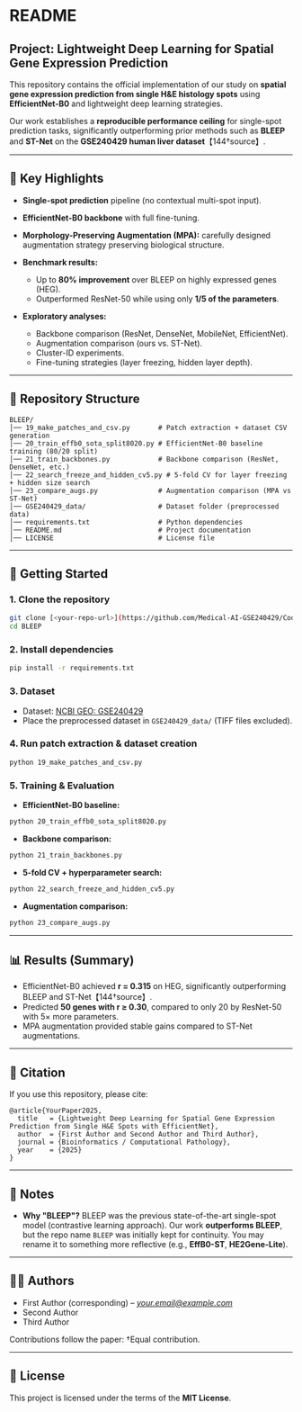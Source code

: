 # README

## Project: Lightweight Deep Learning for Spatial Gene Expression Prediction

This repository contains the official implementation of our study on **spatial gene expression prediction from single H\&E histology spots** using **EfficientNet-B0** and lightweight deep learning strategies.

Our work establishes a **reproducible performance ceiling** for single-spot prediction tasks, significantly outperforming prior methods such as **BLEEP** and **ST-Net** on the **GSE240429 human liver dataset**【144†source】.

---

## 📌 Key Highlights

* **Single-spot prediction** pipeline (no contextual multi-spot input).
* **EfficientNet-B0 backbone** with full fine-tuning.
* **Morphology-Preserving Augmentation (MPA):** carefully designed augmentation strategy preserving biological structure.
* **Benchmark results:**

  * Up to **80% improvement** over BLEEP on highly expressed genes (HEG).
  * Outperformed ResNet-50 while using only **1/5 of the parameters**.
* **Exploratory analyses:**

  * Backbone comparison (ResNet, DenseNet, MobileNet, EfficientNet).
  * Augmentation comparison (ours vs. ST-Net).
  * Cluster-ID experiments.
  * Fine-tuning strategies (layer freezing, hidden layer depth).

---

## 📂 Repository Structure

```
BLEEP/
│── 19_make_patches_and_csv.py       # Patch extraction + dataset CSV generation
│── 20_train_effb0_sota_split8020.py # EfficientNet-B0 baseline training (80/20 split)
│── 21_train_backbones.py            # Backbone comparison (ResNet, DenseNet, etc.)
│── 22_search_freeze_and_hidden_cv5.py # 5-fold CV for layer freezing + hidden size search
│── 23_compare_augs.py               # Augmentation comparison (MPA vs ST-Net)
│── GSE240429_data/                  # Dataset folder (preprocessed data)
│── requirements.txt                 # Python dependencies
│── README.md                        # Project documentation
│── LICENSE                          # License file
```

---

## 🚀 Getting Started

### 1. Clone the repository

```bash
git clone [<your-repo-url>](https://github.com/Medical-AI-GSE240429/Code.git)
cd BLEEP
```

### 2. Install dependencies

```bash
pip install -r requirements.txt
```

### 3. Dataset

* Dataset: [NCBI GEO: GSE240429](https://www.ncbi.nlm.nih.gov/geo/query/acc.cgi?acc=GSE240429)
* Place the preprocessed dataset in `GSE240429_data/` (TIFF files excluded).

### 4. Run patch extraction & dataset creation

```bash
python 19_make_patches_and_csv.py
```

### 5. Training & Evaluation

* **EfficientNet-B0 baseline:**

```bash
python 20_train_effb0_sota_split8020.py
```

* **Backbone comparison:**

```bash
python 21_train_backbones.py
```

* **5-fold CV + hyperparameter search:**

```bash
python 22_search_freeze_and_hidden_cv5.py
```

* **Augmentation comparison:**

```bash
python 23_compare_augs.py
```

---

## 📊 Results (Summary)

* EfficientNet-B0 achieved **r = 0.315** on HEG, significantly outperforming BLEEP and ST-Net【144†source】.
* Predicted **50 genes with r ≥ 0.30**, compared to only 20 by ResNet-50 with 5× more parameters.
* MPA augmentation provided stable gains compared to ST-Net augmentations.

---

## 📜 Citation

If you use this repository, please cite:

```
@article{YourPaper2025,
  title   = {Lightweight Deep Learning for Spatial Gene Expression Prediction from Single H&E Spots with EfficientNet},
  author  = {First Author and Second Author and Third Author},
  journal = {Bioinformatics / Computational Pathology},
  year    = {2025}
}
```

---

## 📌 Notes

* **Why "BLEEP"?**
  BLEEP was the previous state-of-the-art single-spot model (contrastive learning approach).
  Our work **outperforms BLEEP**, but the repo name `BLEEP` was initially kept for continuity.
  You may rename it to something more reflective (e.g., **EffB0-ST**, **HE2Gene-Lite**).

---

## 🧑‍💻 Authors

* First Author (corresponding) – *[your.email@example.com](mailto:your.email@example.com)*
* Second Author
* Third Author

Contributions follow the paper: †Equal contribution.

---

## 📄 License

This project is licensed under the terms of the **MIT License**.

